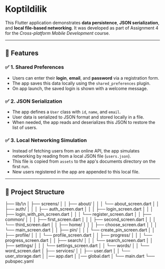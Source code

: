 # Koptildilik

This Flutter application demonstrates **data persistence**, **JSON serialization**, and **local file-based networking**. It was developed as part of Assignment 4 for the _Cross-platform Mobile Development_ course.

---

## 📱 Features

### ✅ 1. Shared Preferences
- Users can enter their **login**, **email**, and **password** via a registration form.
- The app saves this data locally using the `shared_preferences` plugin.
- On app launch, the saved login is shown with a welcome message.

### ✅ 2. JSON Serialization
- The app defines a `User` class with `id`, `name`, and `email`.
- User data is serialized to JSON format and stored locally in a file.
- When needed, the app reads and deserializes this JSON to restore the list of users.

### ✅ 3. Local Networking Simulation
- Instead of fetching users from an online API, the app simulates networking by reading from a local JSON file (`users.json`).
- This file is copied from `assets` to the app's documents directory on the first run.
- New users registered in the app are appended to this local file.

---

## 📂 Project Structure
├── lib/\n
│   ├── screens/
│   │   ├── about/
│   │   │   └── about_screen.dart
│   │   ├── auth/
│   │   │   ├── auth_screen.dart
│   │   │   ├── login_screen.dart
│   │   │   ├── login_with_pin_screen.dart
│   │   │   └── register_screen.dart
│   │   ├── common/
│   │   │   ├── first_screen.dart
│   │   │   ├── second_screen.dart
│   │   │   └── third_screen.dart
│   │   ├── home/
│   │   │   ├── choose_screen.dart
│   │   │   └── main_screen.dart
│   │   ├── pin/
│   │   │   └── create_pin_screen.dart
│   │   ├── profile/
│   │   │   └── profile_screen.dart
│   │   ├── progress/
│   │   │   └── progress_screen.dart
│   │   ├── search/
│   │   │   └── search_screen.dart
│   │   ├── settings/
│   │   │   └── settings_screen.dart
│   │   └── words/
│   │       └── word_screen.dart
│   ├── services/
│   │   ├── user.dart
│   │   └── user_storage.dart
│   │── app.dart
│   │── global.dart
│   └── main.dart
└── pubspec.yaml
